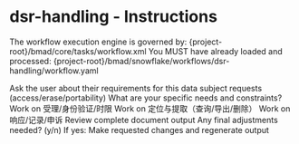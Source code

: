 # dsr-handling - Instructions

<critical>The workflow execution engine is governed by: {project-root}/bmad/core/tasks/workflow.xml</critical>
<critical>You MUST have already loaded and processed: {project-root}/bmad/snowflake/workflows/dsr-handling/workflow.yaml</critical>

<workflow>

<step n="1" goal="Understand Requirements">
<action>Ask the user about their requirements for this data subject requests (access/erase/portability)</action>
<ask>What are your specific needs and constraints?</ask>
</step>

<step n="2" goal="受理/身份验证/时限">
<action>Work on 受理/身份验证/时限</action>
<template-output section="intake"/>
</step>

<step n="3" goal="定位与提取（查询/导出/删除）">
<action>Work on 定位与提取（查询/导出/删除）</action>
<template-output section="find"/>
</step>

<step n="4" goal="响应/记录/申诉">
<action>Work on 响应/记录/申诉</action>
<template-output section="response"/>
</step>

<step n="5" goal="Review and Finalize">
<action>Review complete document output</action>
<ask>Any final adjustments needed? (y/n)</ask>
<check>If yes:</check>
  <action>Make requested changes and regenerate output</action>
</step>

</workflow>
